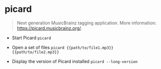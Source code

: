 # picard
> Next generation MusicBrainz tagging application.
> More information: <https://picard.musicbrainz.org/>.

- Start Picard
`picard`

- Open a set of files
`picard {{path/to/file1.mp3}} {{path/to/file2.mp3}}`

- Display the version of Picard installed
`picard --long-version`
